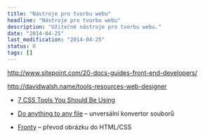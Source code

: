 ```yaml
---
title: "Nástroje pro tvorbu webu"
headline: "Nástroje pro tvorbu webu"
description: "Užitečné nástroje pro tvorbu webu."
date: "2014-04-25"
last_modification: "2014-04-25"
status: 0
tags: []
---
```


http://www.sitepoint.com/20-docs-guides-front-end-developers/

http://davidwalsh.name/tools-resources-web-designer

- [7 CSS Tools You Should Be Using](http://sixrevisions.com/lists/css-tools-you-should-be-using/)

- [Do anything to any file](https://filestar.com) – unversální konvertor souborů

- [Fronty](https://fronty.com) – převod obrázku do HTML/CSS